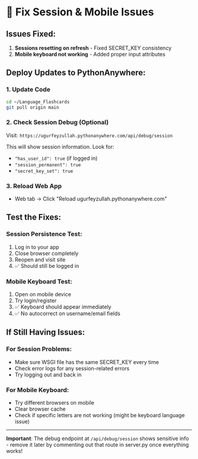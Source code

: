 # 🔧 Fix Session & Mobile Issues

## Issues Fixed:
1. **Sessions resetting on refresh** - Fixed SECRET_KEY consistency
2. **Mobile keyboard not working** - Added proper input attributes

## Deploy Updates to PythonAnywhere:

### 1. Update Code
```bash
cd ~/Language_Flashcards
git pull origin main
```

### 2. Check Session Debug (Optional)
Visit: `https://ugurfeyzullah.pythonanywhere.com/api/debug/session`

This will show session information. Look for:
- `"has_user_id": true` (if logged in)
- `"session_permanent": true` 
- `"secret_key_set": true`

### 3. Reload Web App
- Web tab → Click "Reload ugurfeyzullah.pythonanywhere.com"

## Test the Fixes:

### Session Persistence Test:
1. Log in to your app
2. Close browser completely
3. Reopen and visit site
4. ✅ Should still be logged in

### Mobile Keyboard Test:
1. Open on mobile device
2. Try login/register
3. ✅ Keyboard should appear immediately
4. ✅ No autocorrect on username/email fields

## If Still Having Issues:

### For Session Problems:
- Make sure WSGI file has the same SECRET_KEY every time
- Check error logs for any session-related errors
- Try logging out and back in

### For Mobile Keyboard:
- Try different browsers on mobile
- Clear browser cache
- Check if specific letters are not working (might be keyboard language issue)

---

**Important**: The debug endpoint at `/api/debug/session` shows sensitive info - remove it later by commenting out that route in server.py once everything works!
